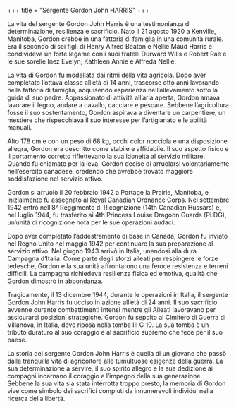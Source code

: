 +++
title = "Sergente Gordon John HARRIS"
+++


La vita del sergente Gordon John Harris è una testimonianza di determinazione, resilienza e sacrificio. 
Nato il 21 agosto 1920 a Kenville, Manitoba, Gordon crebbe in una fattoria di famiglia in una comunità rurale. Era il secondo di sei figli di Henry Alfred Beaton e Nellie Maud Harris e condivideva un forte legame con i suoi fratelli Durward Wills e Robert Rae e le sue sorelle Inez Evelyn, Kathleen Annie e Alfreda Nellie.

La vita di Gordon fu modellata dai ritmi della vita agricola. Dopo aver completato l’ottava classe all’età di 14 anni, trascorse otto anni lavorando nella fattoria di famiglia, acquisendo esperienza nell’allevamento sotto la guida di suo padre. Appassionato di attività all’aria aperta, Gordon amava lavorare il legno, andare a cavallo, cacciare e pescare. Sebbene l’agricoltura fosse il suo sostentamento, Gordon aspirava a diventare un carpentiere, un mestiere che rispecchiava il suo interesse per l’artigianato e le abilità manuali.

Alto 178 cm e con un peso di 68 kg, occhi color nocciola e una disposizione allegra, Gordon era descritto come stabile e affidabile. 
Il suo aspetto fisico e il portamento corretto riflettevano la sua idoneità al servizio militare. Quando fu chiamato per la leva, Gordon decise di arruolarsi volontariamente nell’esercito canadese, credendo che avrebbe trovato maggiore soddisfazione nel servizio attivo.

Gordon si arruolò il 20 febbraio 1942 a Portage la Prairie, Manitoba, e inizialmente fu assegnato al Royal Canadian Ordnance Corps. Nel settembre 1942 entrò nell’8° Reggimento di Ricognizione (14th Canadian Hussars) e, nel luglio 1944, fu trasferito ai 4th Princess Louise Dragoon Guards (PLDG), un’unità di ricognizione nota per le sue operazioni audaci.

Dopo aver completato l’addestramento di base in Canada, Gordon fu inviato nel Regno Unito nel maggio 1942 per continuare la sua preparazione al servizio attivo. Nel giugno 1943 arrivò in Italia, unendosi alla dura Campagna d’Italia. Come parte degli sforzi alleati per respingere le forze tedesche, Gordon e la sua unità affrontarono una feroce resistenza e terreni difficili. La campagna richiedeva resilienza fisica ed emotiva, qualità che Gordon dimostrò in abbondanza.

Tragicamente, il 13 dicembre 1944, durante le operazioni in Italia, il sergente Gordon John Harris fu ucciso in azione all’età di 24 anni. Il suo sacrificio avvenne durante combattimenti intensi mentre gli Alleati lavoravano per assicurarsi posizioni strategiche. 
Gordon fu sepolto al Cimitero di Guerra di Villanova, in Italia, dove riposa nella tomba III C 10. La sua tomba è un tributo duraturo al suo coraggio e al sacrificio supremo che fece per il suo paese.

La storia del sergente Gordon John Harris è quella di un giovane che passò dalla tranquilla vita di agricoltore alle tumultuose esigenze della guerra. La sua determinazione a servire, il suo spirito allegro e la sua dedizione ai compagni incarnano il coraggio e l’impegno della sua generazione. 
Sebbene la sua vita sia stata interrotta troppo presto, la memoria di Gordon vive come simbolo dei sacrifici compiuti da innumerevoli individui nella ricerca della libertà.
